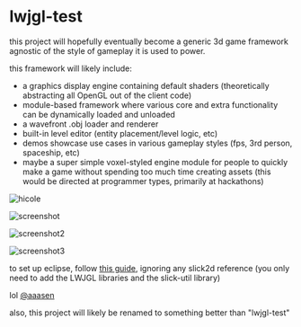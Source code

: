 lwjgl-test
==========

this project will hopefully eventually become a generic 3d game framework agnostic of the style of gameplay it is used to power.

this framework will likely include:

* a graphics display engine containing default shaders (theoretically abstracting all OpenGL out of the client code)
* module-based framework where various core and extra functionality can be dynamically loaded and unloaded
* a wavefront .obj loader and renderer
* built-in level editor (entity placement/level logic, etc)
* demos showcase use cases in various gameplay styles (fps, 3rd person, spaceship, etc)
* maybe a super simple voxel-styled engine module for people to quickly make a game without spending too much time creating assets (this would be directed at programmer types, primarily at hackathons)

![hicole](http://i.imgur.com/0RMfM0N.png)

![screenshot](http://i.imgur.com/JGarOES.png)

![screenshot2](http://i.imgur.com/UkNWkFv.png)

![screenshot3](http://i.imgur.com/Ttl5Wgg.png)

to set up eclipse, follow [this guide](https://github.com/tangmi/environment-setup), ignoring any slick2d reference (you only need to add the LWJGL libraries and the slick-util library)

lol [@aaasen](https://github.com/aaasen/voxel-party/)

also, this project will likely be renamed to something better than "lwjgl-test"